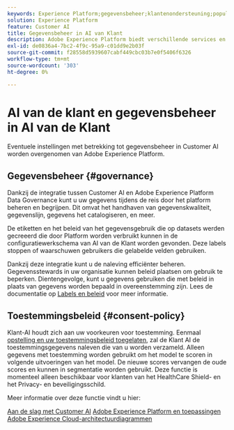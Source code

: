 ```yaml
---
keywords: Experience Platform;gegevensbeheer;klantenondersteuning;populaire onderwerpen
solution: Experience Platform
feature: Customer AI
title: Gegevensbeheer in AI van Klant
description: Adobe Experience Platform biedt verschillende services en tools waarmee u uw verzamelde ervaringsgegevens op een betrouwbare manier kunt beheren, zodat u aan uw bedrijfspraktijken, wettelijke verplichtingen en ontwikkelingsproces kunt voldoen.
exl-id: de0836a4-7bc2-4f9c-95a9-c01dd9e2b03f
source-git-commit: f28558d5939607cabf449cbc03b7e0f5406f6326
workflow-type: tm+mt
source-wordcount: '303'
ht-degree: 0%

---
```


# AI van de klant en gegevensbeheer in AI van de Klant

Eventuele instellingen met betrekking tot gegevensbeheer in Customer AI worden overgenomen van Adobe Experience Platform.

## Gegevensbeheer {#governance}

Dankzij de integratie tussen Customer AI en Adobe Experience Platform Data Governance kunt u uw gegevens tijdens de reis door het platform beheren en begrijpen. Dit omvat het handhaven van gegevenskwaliteit, gegevenslijn, gegevens het catalogiseren, en meer.

De etiketten en het beleid van het gegevensgebruik die op datasets werden gecreeerd die door Platform worden verbruikt kunnen in de configuratiewerkschema van AI van de Klant worden gevonden. Deze labels stoppen of waarschuwen gebruikers die gelabelde velden gebruiken.

Dankzij deze integratie kunt u de naleving efficiënter beheren. Gegevensstewards in uw organisatie kunnen beleid plaatsen om gebruik te beperken. Dientengevolge, kunt u gegevens gebruiken die met beleid in plaats van gegevens worden bepaald in overeenstemming zijn. Lees de documentatie op [Labels en beleid](https://experienceleague.adobe.com/docs/analytics-platform/using/cja-dataviews/data-governance.html) voor meer informatie.

## Toestemmingsbeleid {#consent-policy}

Klant-AI houdt zich aan uw voorkeuren voor toestemming. Eenmaal [opstelling en uw toestemmingsbeleid toegelaten](https://experienceleague.adobe.com/docs/experience-platform/data-governance/policies/user-guide.html#consent-policy), zal de Klant AI de toestemmingsgegevens naleven die van u worden verzameld. Alleen gegevens met toestemming worden gebruikt om het model te scoren in volgende uitvoeringen van het model. De nieuwe scores vervangen de oude scores en kunnen in segmentatie worden gebruikt. Deze functie is momenteel alleen beschikbaar voor klanten van het HealthCare Shield- en het Privacy- en beveiligingsschild.

Meer informatie over deze functie vindt u hier:

[Aan de slag met Customer AI](../../customer-ai/getting-started.md)
[Adobe Experience Platform en toepassingen](https://experienceleague.adobe.com/docs/blueprints-learn/architecture/architecture-overview/platform-applications.html)
[Adobe Experience Cloud-architectuurdiagrammen](https://experienceleague.adobe.com/docs/blueprints-learn/architecture/architecture-overview/experience-cloud.html)
